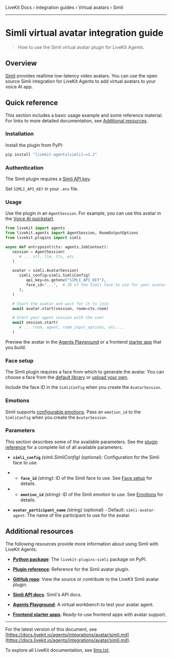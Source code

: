 LiveKit Docs › Integration guides › Virtual avatars › Simli

---

# Simli virtual avatar integration guide

> How to use the Simli virtual avatar plugin for LiveKit Agents.

## Overview

[Simli](https://simli.com/) provides realtime low-latency video avatars. You can use the open source Simli integration for LiveKit Agents to add virtual avatars to your voice AI app.

## Quick reference

This section includes a basic usage example and some reference material. For links to more detailed documentation, see [Additional resources](#additional-resources).

### Installation

Install the plugin from PyPI:

```bash
pip install "livekit-agents[simli]~=1.2"

```

### Authentication

The Simli plugin requires a [Simli API key](https://app.simli.com/apikey).

Set `SIMLI_API_KEY` in your `.env` file.

### Usage

Use the plugin in an `AgentSession`. For example, you can use this avatar in the [Voice AI quickstart](https://docs.livekit.io/agents/start/voice-ai.md).

```python
from livekit import agents
from livekit.agents import AgentSession, RoomOutputOptions
from livekit.plugins import simli

async def entrypoint(ctx: agents.JobContext):
   session = AgentSession(
      # ... stt, llm, tts, etc.
   )

   avatar = simli.AvatarSession(
      simli_config=simli.SimliConfig(
         api_key=os.getenv("SIMLI_API_KEY"),
         face_id="...",  # ID of the Simli face to use for your avatar. See "Face setup" for details.
      ),
   )

   # Start the avatar and wait for it to join
   await avatar.start(session, room=ctx.room)

   # Start your agent session with the user
   await session.start(
      # ... room, agent, room_input_options, etc....
   )

```

Preview the avatar in the [Agents Playground](https://docs.livekit.io/agents/start/playground.md) or a frontend [starter app](https://docs.livekit.io/agents/start/frontend.md#starter-apps) that you build.

### Face setup

The Simli plugin requires a face from which to generate the avatar. You can choose a face from the [default library](https://app.simli.com/create/from-existing) or [upload your own](https://app.simli.com/faces).

Include the face ID in the `SimliConfig` when you create the `AvatarSession`.

### Emotions

Simli supports [configurable emotions](https://docs.simli.com/emotions). Pass an `emotion_id`  to the `SimliConfig` when you create the `AvatarSession`.

### Parameters

This section describes some of the available parameters. See the [plugin reference](https://docs.livekit.io/reference/python/v1/livekit/plugins/simli/index.html.md#livekit.plugins.simli.AvatarSession) for a complete list of all available parameters.

- **`simli_config`** _(simli.SimliConfig)_ (optional): Configuration for the Simli face to use.

- - **`face_id`** _(string)_: ID of the Simli face to use. See [Face setup](#face-setup) for details.
- - **`emotion_id`** _(string)_: ID of the Simli emotion to use. See [Emotions](#emotions) for details.

- **`avatar_participant_name`** _(string)_ (optional) - Default: `simli-avatar-agent`: The name of the participant to use for the avatar.

## Additional resources

The following resources provide more information about using Simli with LiveKit Agents.

- **[Python package](https://pypi.org/project/livekit-plugins-simli/)**: The `livekit-plugins-simli` package on PyPI.

- **[Plugin reference](https://docs.livekit.io/reference/python/v1/livekit/plugins/simli/index.html.md)**: Reference for the Simli avatar plugin.

- **[GitHub repo](https://github.com/livekit/agents/tree/main/livekit-plugins/livekit-plugins-simli)**: View the source or contribute to the LiveKit Simli avatar plugin.

- **[Simli API docs](https://docs.simli.com/)**: Simli's API docs.

- **[Agents Playground](https://docs.livekit.io/agents/start/playground.md)**: A virtual workbench to test your avatar agent.

- **[Frontend starter apps](https://docs.livekit.io/agents/start/frontend.md#starter-apps)**: Ready-to-use frontend apps with avatar support.

---


For the latest version of this document, see [https://docs.livekit.io/agents/integrations/avatar/simli.md](https://docs.livekit.io/agents/integrations/avatar/simli.md).

To explore all LiveKit documentation, see [llms.txt](https://docs.livekit.io/llms.txt).